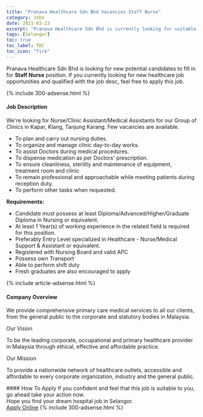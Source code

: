 ```yaml
---
title: "Pranava Healthcare Sdn Bhd Vacancies Staff Nurse" 
category: Jobs 
date: 2021-03-23 
excerpt: "Pranava Healthcare Sdn Bhd is currently looking for suitable person to fill in the Staff Nurse which positioned at Selangor" 
tags: [Selangor] 
toc: true 
toc_label: TOC 
toc_icon: "fire" 
--- 
```


<p>Pranava Healthcare Sdn Bhd is looking for new potential candidates to fill in for <b>Staff Nurse</b> position. If you currently looking for new healthcare job opportunities and qualified with the job desc, feel free to apply this job.
</p>{% include 300-adsense.html %} 
<div><div><h4>Job Description</h4></div><div><div><span><div><p>We're looking for Nurse/Clinic Assistant/Medical Assistants for our Group of Clinics in Kapar, Klang, Tanjung Karang. Few vacancies are available.</p><ul><li>To plan and carry out nursing duties.</li><li>To organize and manage clinic day-to-day works.</li><li>To assist Doctors during medical procedures.</li><li>To dispense medication as per Doctors' prescription.</li><li>To ensure cleanliness, sterility and maintenance of equipment, treatment room and clinic</li><li>To remain professional and approachable while meeting patients during reception duty.</li><li>To perform other tasks when requested.</li></ul><p><strong>Requirements:</strong></p><ul><li>Candidate must possess at least Diploma/Advanced/Higher/Graduate Diploma in Nursing or equivalent.</li><li>At least 1&#160;Year(s) of working experience in the related field is required for this position.</li><li>Preferably Entry Level specialized in Healthcare - Nurse/Medical Support &amp; Assistant or equivalent.</li><li>Registered with Nursing Board and valid APC</li><li>Possess own Transport</li><li>Able to perform shift duty</li><li>Fresh graduates are also encouraged to apply</li></ul></div></span></div></div></div> 
{% include article-adsense.html %} 
<div><div><h4>Company Overview</h4></div><div><div><span><div><p>We provide comprehensive primary care medical services to all our clients, from the general public to the corporate and statutory bodies in Malaysia.</p><p>Our Vision</p><p>To be the leading corporate, occupational and primary healthcare provider in Malaysia through ethical, effective and affordable practice.</p><p>Our Mission</p><p>To provide a nationwide network of healthcare outlets, accessible and affordable to every corporate organization, industry and the general public.</p></div></span></div></div></div> 
#### How To Apply 
If you confident and feel that this job is suitable to you, go ahead take your action now. <br/> 
Hope you find your dream hospital job in Selangor. <br/> 
<a href="https://www.jobstreet.com.my/en/job/staff-nurse-4499369?jobId=jobstreet-my-job-4499369" class="btn btn--warning" target="_blank" rel="nofollow noopenner">Apply Online</a> 
{% include 300-adsense.html %} 